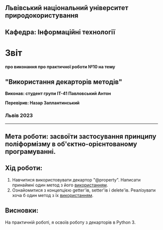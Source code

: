 ## Львівський національний університет природокористування

## Кафедра: Інформаційні технології


# Звіт
#### про виконання про практичної роботи №10 на тему 

## "Використання декарторів методів"

**Виконав: студент групи ІТ-41 Павловський Антон**

**Перевірив: Назар Заплантинський**

### Львів 2023
-------------------------------------------------------------
## Мета роботи: засвоїти застосування принципу поліформізму в об'єктно-орієнтованому програмуванні.

## Хід роботи:
1. Навчитися використовувати декартор "@property". Написати принаймні один метод з його [використанням](/10/property.py).
2. Ознайомитися з концепцією getter'ів, setter'ів і delete'ів. Реалізувати хоча б один метод з їх [використанням](/10/get_setter_del.py).

## Висновки:
 На практичній роботі, я освоїв роботу з декарторів в Python 3.